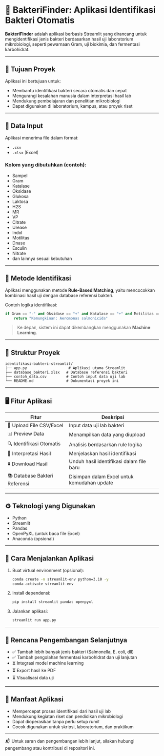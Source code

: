 # 🧫 BakteriFinder: Aplikasi Identifikasi Bakteri Otomatis

**BakteriFinder** adalah aplikasi berbasis Streamlit yang dirancang untuk mengidentifikasi jenis bakteri berdasarkan hasil uji laboratorium mikrobiologi, seperti pewarnaan Gram, uji biokimia, dan fermentasi karbohidrat.

---

## 🎯 Tujuan Proyek

Aplikasi ini bertujuan untuk:
- Membantu identifikasi bakteri secara otomatis dan cepat
- Mengurangi kesalahan manusia dalam interpretasi hasil lab
- Mendukung pembelajaran dan penelitian mikrobiologi
- Dapat digunakan di laboratorium, kampus, atau proyek riset

---

## 🧪 Data Input

Aplikasi menerima file dalam format:
- `.csv`
- `.xlsx` (Excel)

### Kolom yang dibutuhkan (contoh):
- Sampel
- Gram
- Katalase
- Oksidase
- Glukosa
- Laktosa
- H2S
- MR
- VP
- Citrate
- Urease
- Indol
- Motilitas
- Dnase
- Esculin
- Nitrate
- dan lainnya sesuai kebutuhan

---

## 🤖 Metode Identifikasi

Aplikasi menggunakan metode **Rule-Based Matching**, yaitu mencocokkan kombinasi hasil uji dengan database referensi bakteri.

Contoh logika identifikasi:

```python
if Gram == "-" and Oksidase == "+" and Katalase == "+" and Motilitas == "-" and Dnase == "+":
    return "Kemungkinan: Aeromonas salmonicida"
```

> Ke depan, sistem ini dapat dikembangkan menggunakan **Machine Learning**.

---

## 🧱 Struktur Proyek

```
identifikasi-bakteri-streamlit/
├── app.py                   # Aplikasi utama Streamlit
├── database_bakteri.xlsx   # Database referensi bakteri
├── contoh_data.csv         # Contoh input data uji lab
└── README.md               # Dokumentasi proyek ini
```

---

## 🖥️ Fitur Aplikasi

| Fitur                           | Deskripsi                                                |
|--------------------------------|-----------------------------------------------------------|
| 📁 Upload File CSV/Excel        | Input data uji lab bakteri                                |
| 📊 Preview Data                 | Menampilkan data yang diupload                            |
| 🔍 Identifikasi Otomatis        | Analisis berdasarkan rule logika                          |
| 🧠 Interpretasi Hasil           | Menjelaskan hasil identifikasi                            |
| ⬇️ Download Hasil               | Unduh hasil identifikasi dalam file baru                  |
| 📚 Database Bakteri Referensi   | Disimpan dalam Excel untuk kemudahan update               |

---

## ⚙️ Teknologi yang Digunakan

- Python
- Streamlit
- Pandas
- OpenPyXL (untuk baca file Excel)
- Anaconda (opsional)

---

## 🚀 Cara Menjalankan Aplikasi

1. Buat virtual environment (opsional):
    ```bash
    conda create -n streamlit-env python=3.10 -y
    conda activate streamlit-env
    ```

2. Install dependensi:
    ```bash
    pip install streamlit pandas openpyxl
    ```

3. Jalankan aplikasi:
    ```bash
    streamlit run app.py
    ```

---

## 🔮 Rencana Pengembangan Selanjutnya

- ✅ Tambah lebih banyak jenis bakteri (Salmonella, E. coli, dll)
- ✅ Tambah pengolahan fermentasi karbohidrat dan uji lanjutan
- ⏳ Integrasi model machine learning
- ⏳ Export hasil ke PDF
- ⏳ Visualisasi data uji

---

## 📌 Manfaat Aplikasi

- Mempercepat proses identifikasi dari hasil uji lab
- Mendukung kegiatan riset dan pendidikan mikrobiologi
- Dapat dioperasikan tanpa perlu setup rumit
- Cocok digunakan untuk skripsi, laboratorium, dan praktikum

---

📬 Untuk saran dan pengembangan lebih lanjut, silakan hubungi pengembang atau kontribusi di repositori ini.